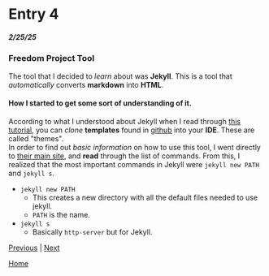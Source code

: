 # Entry 4
##### 2/25/25

### Freedom Project Tool
The tool that I decided to _learn_ about was **Jekyll**. This is a tool that _automatically_ converts **markdown** into **HTML**.  
#### How I started to get some sort of understanding of it.
According to what I understood about Jekyll when I read through [this tutorial](https://kinsta.com/blog/jekyll-static-site/), you can _clone_ **templates** found in [github](https://github.com/) into your **IDE**. These are called "themes".   
In order to find out _basic information_ on how to use this tool, I went directly to [their main site](https://jekyllrb.com/docs/usage/), and **read** through the list of commands. From this, I realized that the most important 
commands in Jekyll were `jekyll new PATH` and `jekyll s`.
* `jekyll new PATH`
  * This creates a new directory with all the default files needed to use jekyll.
  * `PATH` is the name.
* `jekyll s`
  * Basically `http-server` but for Jekyll.

[Previous](entry03.md) | [Next](entry05.md)

[Home](../README.md)
